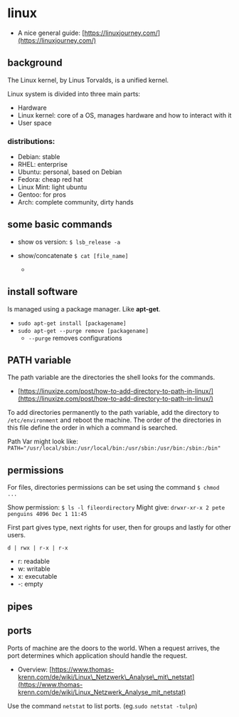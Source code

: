# linux

* A nice general guide: [https://linuxjourney.com/](https://linuxjourney.com/)

## background

The Linux kernel, by Linus Torvalds, is a unified kernel.

Linux system is divided into three main parts:

* Hardware
* Linux kernel: core of a OS, manages hardware and how to interact with it
* User space

### distributions:

* Debian: stable
* RHEL: enterprise
* Ubuntu: personal, based on Debian
* Fedora: cheap red hat
* Linux Mint: light ubuntu
* Gentoo: for pros
* Arch: complete community, dirty hands

## some basic commands

* show os version: `$ lsb_release -a`
* show/concatenate `$ cat [file_name]`

  -

## install software

Is managed using a package manager. Like **apt-get**.

* `sudo apt-get install [packagename]`
* `sudo apt-get --purge remove [packagename]` 
  * `--purge` removes configurations

## PATH variable

The path variable are the directories the shell looks for the commands.

* [https://linuxize.com/post/how-to-add-directory-to-path-in-linux/](https://linuxize.com/post/how-to-add-directory-to-path-in-linux/)

To add directories permanently to the path variable, add the directory to `/etc/environment` and reboot the machine. The order of the directories in this file define the order in which a command is searched.

Path Var might look like: `PATH="/usr/local/sbin:/usr/local/bin:/usr/sbin:/usr/bin:/sbin:/bin"`

## permissions

For files, directories permissions can be set using the command `$ chmod ...`

Show permission: `$ ls -l fileordirectory` Might give: `drwxr-xr-x 2 pete penguins 4096 Dec 1 11:45`

First part gives type, next rights for user, then for groups and lastly for other users.

`d | rwx | r-x | r-x`

* r: readable
* w: writable
* x: executable
* -: empty

## pipes

## ports

Ports of machine are the doors to the world. When a request arrives, the port determines which application should handle the request.

* Overview: [https://www.thomas-krenn.com/de/wiki/Linux\_Netzwerk\_Analyse\_mit\_netstat](https://www.thomas-krenn.com/de/wiki/Linux_Netzwerk_Analyse_mit_netstat)

Use the command `netstat` to list ports. \(eg.`sudo netstat -tulpn`\)

